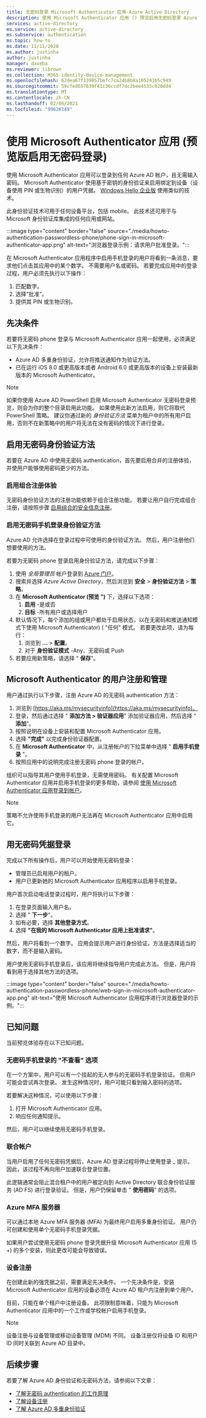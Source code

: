 ```yaml
---
title: 无密码登录 Microsoft Authenticator 应用-Azure Active Directory
description: 使用 Microsoft Authenticator 应用 () 预览启用无密码登录 Azure AD
services: active-directory
ms.service: active-directory
ms.subservice: authentication
ms.topic: how-to
ms.date: 11/11/2020
ms.author: justinha
author: justinha
manager: daveba
ms.reviewer: librown
ms.collection: M365-identity-device-management
ms.openlocfilehash: 62dea67f139857befc7ca24b8b8a105241b5c949
ms.sourcegitcommit: 59cfed657839f41c36ccdf7dc2bee4535c920dd4
ms.translationtype: MT
ms.contentlocale: zh-CN
ms.lasthandoff: 02/06/2021
ms.locfileid: "99626149"
---
```

# <a name="enable-passwordless-sign-in-with-the-microsoft-authenticator-app-preview"></a>使用 Microsoft Authenticator 应用 (预览版启用无密码登录) 

使用 Microsoft Authenticator 应用可以登录到任何 Azure AD 帐户，且无需输入密码。 Microsoft Authenticator 使用基于密钥的身份验证来启用绑定到设备（设备使用 PIN 或生物识别）的用户凭据。 [Windows Hello 企业版](/windows/security/identity-protection/hello-for-business/hello-identity-verification) 使用类似的技术。

此身份验证技术可用于任何设备平台，包括 mobile。 此技术还可用于与 Microsoft 身份验证库集成的任何应用或网站。

:::image type="content" border="false" source="./media/howto-authentication-passwordless-phone/phone-sign-in-microsoft-authenticator-app.png" alt-text="浏览器登录示例：请求用户批准登录。":::

在 Microsoft Authenticator 应用程序中启用手机登录的用户将看到一条消息，要求他们点击其应用中的某个数字。 不需要用户名或密码。 若要完成应用中的登录过程，用户必须先执行以下操作：

1. 匹配数字。
2. 选择“批准”。
3. 提供其 PIN 或生物识别。

## <a name="prerequisites"></a>先决条件

若要将无密码 phone 登录与 Microsoft Authenticator 应用一起使用，必须满足以下先决条件：

- Azure AD 多重身份验证，允许将推送通知作为验证方法。
- 已在运行 iOS 8.0 或更高版本或者 Android 6.0 或更高版本的设备上安装最新版本的 Microsoft Authenticator。

> [!NOTE]
> 如果你使用 Azure AD PowerShell 启用 Microsoft Authenticator 无密码登录预览，则会为你的整个目录启用此功能。 如果使用此新方法启用，则它将取代 PowerShell 策略。 建议你通过新的 *身份验证方法* 菜单为租户中的所有用户启用，否则不在新策略中的用户将无法在没有密码的情况下进行登录。

## <a name="enable-passwordless-authentication-methods"></a>启用无密码身份验证方法

若要在 Azure AD 中使用无密码 authentication，首先要启用合并的注册体验，并使用户能够使用密码更少的方法。

### <a name="enable-the-combined-registration-experience"></a>启用组合注册体验

无密码身份验证方法的注册功能依赖于组合注册功能。 若要让用户自行完成组合注册，请按照步骤 [启用组合的安全信息注册](howto-registration-mfa-sspr-combined.md)。

### <a name="enable-passwordless-phone-sign-in-authentication-methods"></a>启用无密码手机登录身份验证方法

Azure AD 允许选择在登录过程中可使用的身份验证方法。 然后，用户注册他们想要使用的方法。

若要为无密码 phone 登录启用身份验证方法，请完成以下步骤：

1. 使用 *全局管理员* 帐户登录到 [Azure 门户](https://portal.azure.com)。
1. 搜索并选择 *Azure Active Directory*，然后浏览到 **安全**  >  **身份验证方法**  >  **策略**。
1. 在 **Microsoft Authenticator (预览 ")** 下，选择以下选项：
   1. **启用** -是或否
   1. **目标** -所有用户或选择用户
1. 默认情况下，每个添加的组或用户都处于启用状态，以在无密码和推送通知模式下使用 Microsoft Authenticator)  ( "任何" 模式。 若要更改此项，请为每行：
   1. 浏览到 **...**  > **配置**。
   1. 对于 **身份验证模式** -Any、无密码或 Push
1. 若要应用新策略，请选择 " **保存**"。

## <a name="user-registration-and-management-of-microsoft-authenticator"></a>Microsoft Authenticator 的用户注册和管理

用户通过执行以下步骤，注册 Azure AD 的无密码 authentication 方法：

1. 浏览到 [https://aka.ms/mysecurityinfo](https://aka.ms/mysecurityinfo)。
1. 登录，然后通过选择 " **添加方法 > 验证器应用**" 添加验证器应用，然后选择 " **添加**"。
1. 按照说明在设备上安装和配置 Microsoft Authenticator 应用。
1. 选择 **"完成"** 以完成身份验证器配置。
1. 在 **Microsoft Authenticator** 中，从注册帐户的下拉菜单中选择 " **启用手机登录** "。
1. 按照应用中的说明完成注册无密码 phone 登录的帐户。

组织可以指导其用户使用手机登录，无需使用密码。 有关配置 Microsoft Authenticator 应用并启用手机登录的更多帮助，请参阅 [使用 Microsoft Authenticator 应用登录到帐户](../user-help/user-help-auth-app-sign-in.md)。

> [!NOTE]
> 策略不允许使用手机登录的用户无法再在 Microsoft Authenticator 应用中启用它。

## <a name="sign-in-with-passwordless-credential"></a>用无密码凭据登录

完成以下所有操作后，用户可以开始使用无密码登录：

- 管理员已启用用户的租户。
- 用户已更新她的 Microsoft Authenticator 应用程序以启用手机登录。

用户首次启动电话登录过程时，用户将执行以下步骤：

1. 在登录页面输入用户名。
2. 选择 " **下一步**"。
3. 如有必要，选择 **其他登录方式**。
4. 选择 **"在我的 Microsoft Authenticator 应用上批准请求"**。

然后，用户将看到一个数字。 应用会提示用户进行身份验证，方法是选择适当的数字，而不是输入密码。

用户使用无密码手机登录后，该应用将继续指导用户完成此方法。 但是，用户将看到用于选择其他方法的选项。

:::image type="content" border="false" source="./media/howto-authentication-passwordless-phone/web-sign-in-microsoft-authenticator-app.png" alt-text="使用 Microsoft Authenticator 应用程序进行浏览器登录的示例。":::

## <a name="known-issues"></a>已知问题

当前预览体验存在以下已知问题。

### <a name="not-seeing-option-for-passwordless-phone-sign-in"></a>无密码手机登录的 "不查看" 选项

在一个方案中，用户可以有一个挂起的无人参与的无密码手机登录验证。 但用户可能会尝试再次登录。 发生这种情况时，用户可能只看到输入密码的选项。

若要解决这种情况，可以使用以下步骤：

1. 打开 Microsoft Authenticator 应用。
2. 响应任何通知提示。

然后，用户可以继续使用无密码手机登录。

### <a name="federated-accounts"></a>联合帐户

当用户启用了任何无密码凭据后，Azure AD 登录过程将停止使用登录 \_ 提示。 因此，该过程不再向用户加速联合登录位置。

此逻辑通常会阻止混合租户中的用户被定向到 Active Directory 联合身份验证服务 (AD FS) 进行登录验证。 但是，用户仍保留单击 " **使用密码**" 的选项。

### <a name="azure-mfa-server"></a>Azure MFA 服务器

可以通过本地 Azure MFA 服务器 (MFA) 为最终用户启用多重身份验证。 用户仍可创建和使用单个无密码手机登录凭据。

如果用户尝试使用无密码 phone 登录凭据升级 Microsoft Authenticator 应用 (5 +) 的多个安装，则此更改可能会导致错误。

### <a name="device-registration"></a>设备注册

在创建此新的强凭据之前，需要满足先决条件。 一个先决条件是，安装 Microsoft Authenticator 应用的设备必须在 Azure AD 租户内注册到单个用户。

目前，只能在单个租户中注册设备。 此项限制意味着，只能为 Microsoft Authenticator 应用中的一个工作或学校帐户启用手机登录。

> [!NOTE]
> 设备注册与设备管理或移动设备管理 (MDM) 不同。 设备注册仅将设备 ID 和用户 ID 同时关联到 Azure AD 目录中。

## <a name="next-steps"></a>后续步骤

若要了解 Azure AD 身份验证和无密码方法，请参阅以下文章：

- [了解无密码 authentication 的工作原理](concept-authentication-passwordless.md)
- [了解设备注册](../devices/overview.md#getting-devices-in-azure-ad)
- [了解 Azure AD 多重身份验证](../authentication/howto-mfa-getstarted.md)
